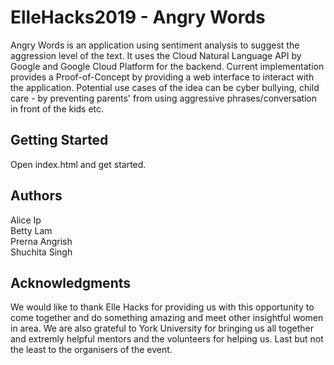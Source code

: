 # ElleHacks2019 - Angry Words
Angry Words is an application using sentiment analysis to suggest the aggression level of the text. It uses the Cloud Natural Language API by Google and Google Cloud Platform for the backend. Current implementation provides a Proof-of-Concept by providing a web interface to interact with the application. Potential use cases of the idea can be cyber bullying, child care - by preventing parents' from using aggressive phrases/conversation in front of the kids etc.

## Getting Started
Open index.html and get started.

## Authors
Alice Ip </br>
Betty Lam </br>
Prerna Angrish </br>
Shuchita Singh

## Acknowledgments
We would like to thank Elle Hacks for providing us with this opportunity to come together and do something amazing and meet other insightful women in area. We are also grateful to York University for bringing us all together and extremly helpful mentors and the volunteers for helping us. Last but not the least to the organisers of the event.
